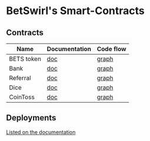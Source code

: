 # BetSwirl's Smart-Contracts

## Contracts

| Name       | Documentation              | Code flow                       |
| ---------- | -------------------------- | ------------------------------- |
| BETS token | [doc](./docs/BetsToken.md) | [graph](./graphs/BetsToken.svg)
| Bank       | [doc](./docs/Bank.md)      | [graph](./graphs/Bank.svg)
| Referral   | [doc](./docs/Referral.md)  | [graph](./graphs/Referral.svg)
| Dice       | [doc](./docs/Dice.md)      | [graph](./graphs/Dice.svg)
| CoinToss   | [doc](./docs/CoinToss.md)  | [graph](./graphs/CoinToss.svg)

## Deployments

[Listed on the documentation](https://documentation.betswirl.com/ecosystem/contracts)
